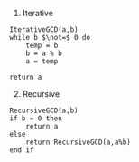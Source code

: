 1. Iterative

```
IterativeGCD(a,b)
while b $\not=$ 0 do
    temp = b
    b = a % b
    a = temp

return a
```

2. Recursive

```
RecursiveGCD(a,b)
if b = 0 then
	return a
else
	return RecursiveGCD(a,a%b)
end if

```
